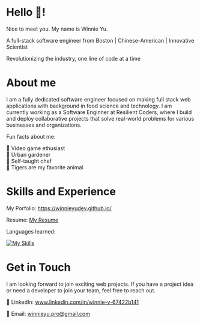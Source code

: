 # Hello 👋! 

Nice to meet you. My name is Winnie Yu. 

A full-stack software engineer from Boston | Chinese-American | Innovative Scientist 

Revolutionizing the industry, one line of code at a time

# About me

I am a fully dedicated software engineer focused on making full stack web applications with background in food science and technology. I am currently working as a Software Enginner at Resilient Coders, where I build and deploy collaborative projects that solve real-world problems for various businesses and organizations.

Fun facts about me:

👾 Video game ethusiast \
🌱 Urban gardener \
🍲 Self-taught chef \
🐯 Tigers are my favorite animal 

# Skills and Experience

My Porfolio: https://winnieyudev.github.io/

Resume: [My Resume](https://github.com/user-attachments/files/22418029/20250918_WinnieYu_Resume_SWE.pdf)

Languages learned: 

[![My Skills](https://skillicons.dev/icons?i=js,html,css,react,vite,nodejs,express,mongo,stackoverflow,vscode,wordpress)](https://skillicons.dev)

# Get in Touch

I am looking forward to join exciting web projects. If you have a project idea or need a developer to join your team, feel free to reach out.

💼 LinkedIn: www.linkedin.com/in/winnie-y-67422b141

📧 Email: winnieyu.pro@gmail.com


